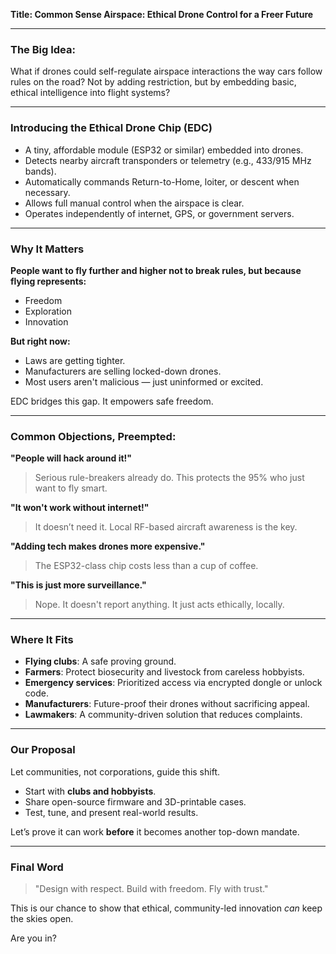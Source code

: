 **Title: Common Sense Airspace: Ethical Drone Control for a Freer Future**

---

### The Big Idea:

What if drones could self-regulate airspace interactions the way cars follow rules on the road? Not by adding restriction, but by embedding basic, ethical intelligence into flight systems?

---

### Introducing the Ethical Drone Chip (EDC)

* A tiny, affordable module (ESP32 or similar) embedded into drones.
* Detects nearby aircraft transponders or telemetry (e.g., 433/915 MHz bands).
* Automatically commands Return-to-Home, loiter, or descent when necessary.
* Allows full manual control when the airspace is clear.
* Operates independently of internet, GPS, or government servers.

---

### Why It Matters

**People want to fly further and higher not to break rules, but because flying represents:**

* Freedom
* Exploration
* Innovation

**But right now:**

* Laws are getting tighter.
* Manufacturers are selling locked-down drones.
* Most users aren't malicious — just uninformed or excited.

EDC bridges this gap. It empowers safe freedom.

---

### Common Objections, Preempted:

**"People will hack around it!"**

> Serious rule-breakers already do. This protects the 95% who just want to fly smart.

**"It won't work without internet!"**

> It doesn’t need it. Local RF-based aircraft awareness is the key.

**"Adding tech makes drones more expensive."**

> The ESP32-class chip costs less than a cup of coffee.

**"This is just more surveillance."**

> Nope. It doesn't report anything. It just acts ethically, locally.

---

### Where It Fits

* **Flying clubs**: A safe proving ground.
* **Farmers**: Protect biosecurity and livestock from careless hobbyists.
* **Emergency services**: Prioritized access via encrypted dongle or unlock code.
* **Manufacturers**: Future-proof their drones without sacrificing appeal.
* **Lawmakers**: A community-driven solution that reduces complaints.

---

### Our Proposal

Let communities, not corporations, guide this shift.

* Start with **clubs and hobbyists**.
* Share open-source firmware and 3D-printable cases.
* Test, tune, and present real-world results.

Let’s prove it can work **before** it becomes another top-down mandate.

---

### Final Word

> "Design with respect. Build with freedom. Fly with trust."

This is our chance to show that ethical, community-led innovation *can* keep the skies open.

Are you in?

